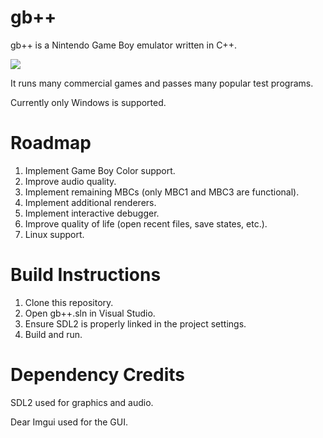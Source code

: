 # gb++

gb++ is a Nintendo Game Boy emulator written in C++.

![](https://media.giphy.com/media/v1.Y2lkPTc5MGI3NjExcWpwMWw1N2xjZnM1YTV2OTluOWxyNmh2dWdpZTJseWFyejh5anN6OSZlcD12MV9pbnRlcm5hbF9naWZfYnlfaWQmY3Q9Zw/IkLqRtKNGnOXWWTmDk/source.gif)

It runs many commercial games and passes many popular test programs.

Currently only Windows is supported.

# Roadmap
1. Implement Game Boy Color support.
2. Improve audio quality.
3. Implement remaining MBCs (only MBC1 and MBC3 are functional).
4. Implement additional renderers.
5. Implement interactive debugger.
6. Improve quality of life (open recent files, save states, etc.).
7. Linux support.

# Build Instructions
1. Clone this repository.
2. Open gb++.sln in Visual Studio.
3. Ensure SDL2 is properly linked in the project settings.
4. Build and run.

# Dependency Credits
SDL2 used for graphics and audio.

Dear Imgui used for the GUI.
